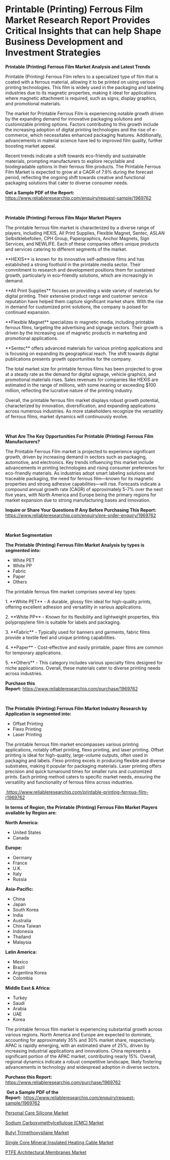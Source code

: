 <p><h1>Printable (Printing) Ferrous Film Market Research Report Provides Critical Insights that can help Shape Business Development and Investment Strategies</h1></p><p><strong>Printable (Printing) Ferrous Film Market Analysis and Latest Trends</strong></p>
<p><p>Printable (Printing) Ferrous Film refers to a specialized type of film that is coated with a ferrous material, allowing it to be printed on using various printing technologies. This film is widely used in the packaging and labeling industries due to its magnetic properties, making it ideal for applications where magnetic attachment is required, such as signs, display graphics, and promotional materials.</p><p>The market for Printable Ferrous Film is experiencing notable growth driven by the expanding demand for innovative packaging solutions and customizable printing options. Factors contributing to this growth include the increasing adoption of digital printing technologies and the rise of e-commerce, which necessitates enhanced packaging features. Additionally, advancements in material science have led to improved film quality, further boosting market appeal.</p><p>Recent trends indicate a shift towards eco-friendly and sustainable materials, prompting manufacturers to explore recyclable and biodegradable options in their ferrous film products. The Printable Ferrous Film Market is expected to grow at a CAGR of 7.9% during the forecast period, reflecting the ongoing shift towards creative and functional packaging solutions that cater to diverse consumer needs.</p></p>
<p><strong>Get a Sample PDF of the Report:&nbsp;</strong> <a href="https://www.reliableresearchiq.com/enquiry/request-sample/1969762?utm_campaign=1087&utm_medium=2&utm_source=Github&utm_content=ia&utm_term=02032025&utm_id=printable-printing-ferrous-film">https://www.reliableresearchiq.com/enquiry/request-sample/1969762</a></p>
<p>&nbsp;</p>
<p><strong>Printable (Printing) Ferrous Film Major Market Players</strong></p>
<p><p>The printable ferrous film market is characterized by a diverse range of players, including HEXIS, All Print Supplies, Flexible Magnet, Sentec, ASLAN Selbstklebefolien, CPH Group, Papergraphics, Anchor Magnets, Sign Services, and NEWLIFE. Each of these companies offers unique products and services catering to different segments of the market.</p><p>**HEXIS** is known for its innovative self-adhesive films and has established a strong foothold in the printable media sector. Their commitment to research and development positions them for sustained growth, particularly in eco-friendly solutions, which are increasingly in demand.</p><p>**All Print Supplies** focuses on providing a wide variety of materials for digital printing. Their extensive product range and customer service reputation have helped them capture significant market share. With the rise in demand for customized print solutions, the company is poised for continued expansion.</p><p>**Flexible Magnet** specializes in magnetic media, including printable ferrous films, targeting the advertising and signage sectors. Their growth is driven by the increasing use of magnetic products in marketing and promotional applications. </p><p>**Sentec** offers advanced materials for various printing applications and is focusing on expanding its geographical reach. The shift towards digital publications presents growth opportunities for the company.</p><p>The total market size for printable ferrous films has been projected to grow at a steady rate as the demand for digital signage, vehicle graphics, and promotional materials rises. Sales revenues for companies like HEXIS are estimated in the range of millions, with some nearing or exceeding $100 million, reflecting the lucrative nature of the printing industry.</p><p>Overall, the printable ferrous film market displays robust growth potential, characterized by innovation, diversification, and expanding applications across numerous industries. As more stakeholders recognize the versatility of ferrous films, market dynamics will continuously evolve.</p></p>
<p>&nbsp;</p>
<p><strong>What Are The Key Opportunities For Printable (Printing) Ferrous Film Manufacturers?</strong></p>
<p><p>The Printable Ferrous Film market is projected to experience significant growth, driven by increasing demand in sectors such as packaging, automotive, and electronics. Key trends influencing this market include advancements in printing technologies and rising consumer preferences for eco-friendly materials. As industries adopt smart labeling solutions and traceable packaging, the need for ferrous film—known for its magnetic properties and strong adhesive capabilities—will rise. Forecasts indicate a compound annual growth rate (CAGR) of approximately 5-7% over the next five years, with North America and Europe being the primary regions for market expansion due to strong manufacturing bases and innovation.</p></p>
<p><strong>Inquire or Share Your Questions If Any Before Purchasing This Report:</strong> <a href="https://www.reliableresearchiq.com/enquiry/pre-order-enquiry/1969762?utm_campaign=1087&utm_medium=2&utm_source=Github&utm_content=ia&utm_term=02032025&utm_id=printable-printing-ferrous-film">https://www.reliableresearchiq.com/enquiry/pre-order-enquiry/1969762</a></p>
<p>&nbsp;</p>
<p><strong>Market Segmentation</strong></p>
<p><strong>The Printable (Printing) Ferrous Film Market Analysis by types is segmented into:</strong></p>
<p><ul><li>White PET</li><li>White PP</li><li>Fabric</li><li>Paper</li><li>Others</li></ul></p>
<p><p>The printable ferrous film market comprises several key types: </p><p>1. **White PET** - A durable, glossy film ideal for high-quality prints, offering excellent adhesion and versatility in various applications. </p><p>2. **White PP** - Known for its flexibility and lightweight properties, this polypropylene film is suitable for labels and packaging. </p><p>3. **Fabric** - Typically used for banners and garments, fabric films provide a textile feel and unique printing capabilities. </p><p>4. **Paper** - Cost-effective and easily printable, paper films are common for temporary applications. </p><p>5. **Others** - This category includes various specialty films designed for niche applications. Overall, these materials cater to diverse printing needs across industries.</p></p>
<p><strong>Purchase this Report:&nbsp;</strong><a href="https://www.reliableresearchiq.com/purchase/1969762?utm_campaign=1087&utm_medium=2&utm_source=Github&utm_content=ia&utm_term=02032025&utm_id=printable-printing-ferrous-film">https://www.reliableresearchiq.com/purchase/1969762</a></p>
<p>&nbsp;</p>
<p><strong>The Printable (Printing) Ferrous Film Market Industry Research by Application is segmented into:</strong></p>
<p><ul><li>Offset Printing</li><li>Flexo Printing</li><li>Laser Printing</li></ul></p>
<p><p>The printable ferrous film market encompasses various printing applications, notably offset printing, flexo printing, and laser printing. Offset printing is ideal for high-quality, large-volume outputs, often used in packaging and labels. Flexo printing excels in producing flexible and diverse substrates, making it popular for packaging materials. Laser printing offers precision and quick turnaround times for smaller runs and customized prints. Each printing method caters to specific market needs, ensuring the versatility and functionality of ferrous films across industries.</p></p>
<p><a href="https://www.reliableresearchiq.com/printable-printing-ferrous-film-r1969762?utm_campaign=1087&utm_medium=2&utm_source=Github&utm_content=ia&utm_term=02032025&utm_id=printable-printing-ferrous-film">&nbsp;https://www.reliableresearchiq.com/printable-printing-ferrous-film-r1969762</a></p>
<p><strong>In terms of Region, the Printable (Printing) Ferrous Film Market Players available by Region are:</strong></p>
<p>
    <p> <strong> North America: </strong>
        <ul>
            <li>United States</li>
            <li>Canada</li>
        </ul>
        </p> 
    <p> <strong> Europe: </strong>
        <ul>
            <li>Germany</li>
            <li>France</li>
            <li>U.K.</li>
            <li>Italy</li>
            <li>Russia</li>
        </ul>
        </p> 
    <p> <strong> Asia-Pacific: </strong>
        <ul>
            <li>China</li>
            <li>Japan</li>
            <li>South Korea</li>
            <li>India</li>
            <li>Australia</li>
            <li>China Taiwan</li>
            <li>Indonesia</li>
            <li>Thailand</li>
            <li>Malaysia</li>
        </ul>
        </p> 
    <p> <strong> Latin America: </strong>
        <ul>
            <li>Mexico</li>
            <li>Brazil</li>
            <li>Argentina Korea</li>
            <li>Colombia</li>
        </ul>
        </p> 
    <p> <strong> Middle East & Africa: </strong>
        <ul>
            <li>Turkey</li>
            <li>Saudi</li>
            <li>Arabia</li>
            <li>UAE</li>
            <li>Korea</li>
        </ul>
    </p>
    </p>
<p><p>The printable ferrous film market is experiencing substantial growth across various regions. North America and Europe are expected to dominate, accounting for approximately 35% and 30% market share, respectively. APAC is rapidly emerging, with an estimated share of 25%, driven by increasing industrial applications and innovations. China represents a significant portion of the APAC market, contributing nearly 15%. Overall, regional dynamics indicate a robust competitive landscape, likely fostering advancements in technology and widespread adoption in diverse sectors.</p></p>
<p><strong>Purchase this Report: </strong><a href="https://www.reliableresearchiq.com/purchase/1969762?utm_campaign=1087&utm_medium=2&utm_source=Github&utm_content=ia&utm_term=02032025&utm_id=printable-printing-ferrous-film">https://www.reliableresearchiq.com/purchase/1969762</a></p>
<p>&nbsp;<strong>Get a Sample PDF of the Report:&nbsp;&nbsp;</strong><a href="https://www.reliableresearchiq.com/enquiry/request-sample/1969762?utm_campaign=1087&utm_medium=2&utm_source=Github&utm_content=ia&utm_term=02032025&utm_id=printable-printing-ferrous-film">https://www.reliableresearchiq.com/enquiry/request-sample/1969762</a></p>
<p><strong></strong></p>
<p><p><a href="https://github.com/ogbadujonito22/Market-Research-Report-List-1/blob/main/personal-care-silicone-market.md?utm_campaign=1087&utm_medium=2&utm_source=Github&utm_content=ia&utm_term=02032025&utm_id=printable-printing-ferrous-film">Personal Care Silicone Market</a></p><p><a href="https://github.com/azetehhasle/Market-Research-Report-List-1/blob/main/sodium-carboxymethylcellulose-cmc-market.md?utm_campaign=1087&utm_medium=2&utm_source=Github&utm_content=ia&utm_term=02032025&utm_id=printable-printing-ferrous-film">Sodium Carboxymethylcellulose (CMC) Market</a></p><p><a href="https://github.com/ghimergela93/Market-Research-Report-List-1/blob/main/butyl-trimethoxysilane-market.md?utm_campaign=1087&utm_medium=2&utm_source=Github&utm_content=ia&utm_term=02032025&utm_id=printable-printing-ferrous-film">Butyl Trimethoxysilane Market</a></p><p><a href="https://github.com/dovbusmrking/Market-Research-Report-List-1/blob/main/single-core-mineral-insulated-heating-cable-market.md?utm_campaign=1087&utm_medium=2&utm_source=Github&utm_content=ia&utm_term=02032025&utm_id=printable-printing-ferrous-film">Single Core Mineral Insulated Heating Cable Market</a></p><p><a href="https://github.com/lemiranajd/Market-Research-Report-List-1/blob/main/ptfe-architectural-membranes-market.md?utm_campaign=1087&utm_medium=2&utm_source=Github&utm_content=ia&utm_term=02032025&utm_id=printable-printing-ferrous-film">PTFE Architectural Membranes Market</a></p></p>